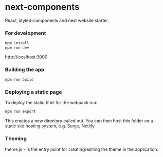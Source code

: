 # next-components
React, styled-components and next website starter.

### For development
```bash
npm install
npm run dev
```
http://localhost:3000

### Building the app
```bash
npm run build 
```

### Deploying a static page
To deploy the static html for the webpack run:
```bash
npm run export
```
This creates a new directory called out.
You can then host this folder on a static site hosting system, e.g. Surge, Netlify

### Theming
theme.js - is the entry point for creating/editing the theme in the application.
